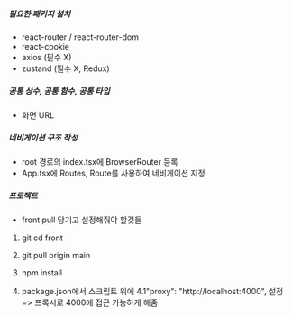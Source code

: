 ##### 필요한 패키지 설치
- react-router / react-router-dom
- react-cookie
- axios (필수 X)
- zustand (필수 X, Redux)

##### 공통 상수, 공통 함수, 공통 타입
- 화면 URL

##### 네비게이션 구조 작성
- root 경로의 index.tsx에 BrowserRouter 등록
- App.tsx에 Routes, Route를 사용하여 네비게이션 지정

##### 프로젝트
- front pull 당기고 설정해줘야 할것들
1. git cd front
2. git pull origin main

3. npm install

4. package.json에서 스크립트 위에
4.1"proxy": "http://localhost:4000", 설정 => 프록시로 4000에 접근 가능하게 해줌
